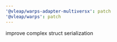 ```yaml
---
'@vleap/warps-adapter-multiversx': patch
'@vleap/warps': patch
---
```


improve complex struct serialization
